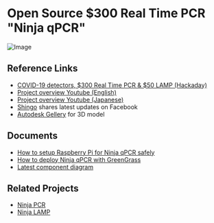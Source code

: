 # Open Source $300 Real Time PCR "Ninja qPCR"

![Image](https://raw.githubusercontent.com/hisashin/Ninja-qPCR/master/images/photo/IMG_1679.jpg)

## Reference Links
- [COVID-19 detectors, $300 Real Time PCR & $50 LAMP (Hackaday)](https://hackaday.io/project/174501-covid-19-detectors-300-real-time-pcr-50-lamp)
- [Project overview Youtube (English)](https://youtu.be/CTHiPsfS8_k)
- [Project overview Youtube (Japanese)](https://www.youtube.com/watch?v=D_qZ6llMb-4)
- [Shingo](https://www.facebook.com/hisakawa) shares latest updates on Facebook
- [Autodesk Gellery](https://gallery.autodesk.com/projects/152314/ninja-qpcr) for 3D model

## Documents
- [How to setup Raspberry Pi for Ninja qPCR safely](doc/setup_raspi.md)
- [How to deploy Ninja qPCR with GreenGrass](doc/deployment.md)
- [Latest component diagram](https://www.facebook.com/hisakawa/posts/10158882870144481)

## Related Projects
- [Ninja PCR](https://github.com/hisashin/NinjaPCR)
- [Ninja LAMP](https://github.com/hisashin/NinjaLAMP)

